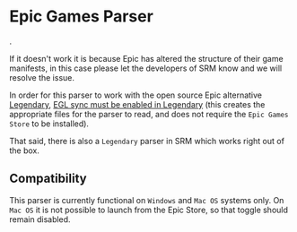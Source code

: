 # Epic Games Parser

.

If it doesn't work it is because Epic has altered the structure of their game manifests, in this case please let the developers of SRM know and we will resolve the issue.

In order for this parser to work with the open source Epic alternative [Legendary](https://github.com/derrod/legendary), [EGL sync must be enabled in Legendary](https://github.com/derrod/legendary/discussions/276#discussioncomment-709748) (this creates the appropriate files for the parser to read, and does not require the `Epic Games Store` to be installed).

That said, there is also a `Legendary` parser in SRM which works right out of the box.

## Compatibility
This parser is currently functional on `Windows` and `Mac OS` systems only. On `Mac OS` it is not possible to launch from the Epic Store, so that toggle should remain disabled.

